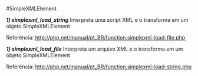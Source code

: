 #SimpleXMLElement

***1) simplexml_load_string***
Interpreta uma script XML e o transforma em um objeto SimpleXMLElement

Referência: http://php.net/manual/pt_BR/function.simplexml-load-file.php

***1) simplexml_load_file***
Interpreta um arquivo XML e o transforma em um objeto SimpleXMLElement

Referência: http://php.net/manual/pt_BR/function.simplexml-load-string.php



